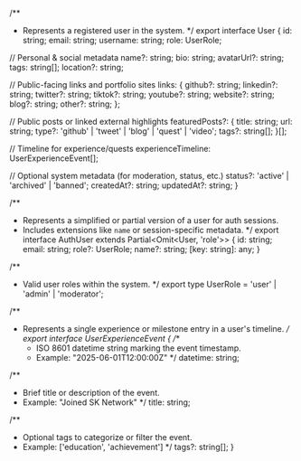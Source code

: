 
/**
 * Represents a registered user in the system.
 */
export interface User {
  id: string;
  email: string;
  username: string;
  role: UserRole;

  // Personal & social metadata
  name?: string;
  bio: string;
  avatarUrl?: string;
  tags: string[];
  location?: string;

  // Public-facing links and portfolio sites
  links: {
    github?: string;
    linkedin?: string;
    twitter?: string;
    tiktok?: string;
    youtube?: string;
    website?: string;
    blog?: string;
    other?: string;
  };

  // Public posts or linked external highlights
  featuredPosts?: {
    title: string;
    url: string;
    type?: 'github' | 'tweet' | 'blog' | 'quest' | 'video';
    tags?: string[];
  }[];

  // Timeline for experience/quests
  experienceTimeline: UserExperienceEvent[];

  // Optional system metadata (for moderation, status, etc.)
  status?: 'active' | 'archived' | 'banned';
  createdAt?: string;
  updatedAt?: string;
}



/**
 * Represents a simplified or partial version of a user for auth sessions.
 * Includes extensions like `name` or session-specific metadata.
 */
export interface AuthUser extends Partial<Omit<User, 'role'>> {
  id: string;
  email: string;
  role?: UserRole;
  name?: string;
  [key: string]: any;
}

/**
 * Valid user roles within the system.
 */
export type UserRole = 'user' | 'admin' | 'moderator';



/**
 * Represents a single experience or milestone entry in a user's timeline.
 */
export interface UserExperienceEvent {
  /**
   * ISO 8601 datetime string marking the event timestamp.
   * Example: "2025-06-01T12:00:00Z"
   */
  datetime: string;

  /**
   * Brief title or description of the event.
   * Example: "Joined SK Network"
   */
  title: string;

  /**
   * Optional tags to categorize or filter the event.
   * Example: ['education', 'achievement']
   */
  tags?: string[];
}
